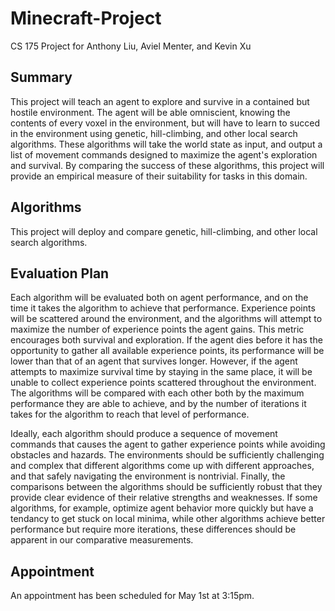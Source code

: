 # Minecraft-Project
CS 175 Project for Anthony Liu, Aviel Menter, and Kevin Xu

## Summary

This project will teach an agent to explore and survive in a contained but hostile environment. The agent will be able omniscient, knowing the contents of every voxel in the environment, but will have to learn to succed in the environment using genetic, hill-climbing, and other local search algorithms. These algorithms will take the world state as input, and output a list of movement commands designed to maximize the agent's exploration and survival. By comparing the success of these algorithms, this project will provide an empirical measure of their suitability for tasks in this domain.

## Algorithms

This project will deploy and compare genetic, hill-climbing, and other local search algorithms.

## Evaluation Plan

Each algorithm will be evaluated both on agent performance, and on the time it takes the algorithm to achieve that performance. Experience points will be scattered around the environment, and the algorithms will attempt to maximize the number of experience points the agent gains. This metric encourages both survival and exploration. If the agent dies before it has the opportunity to gather all available experience points, its performance will be lower than that of an agent that survives longer. However, if the agent attempts to maximize survival time by staying in the same place, it will be unable to collect experience points scattered throughout the environment. The algorithms will be compared with each other both by the maximum performance they are able to achieve, and by the number of iterations it takes for the algorithm to reach that level of performance.

Ideally, each algorithm should produce a sequence of movement commands that causes the agent to gather experience points while avoiding obstacles and hazards. The environments should be sufficiently challenging and complex that different algorithms come up with different approaches, and that safely navigating the environment is nontrivial. Finally, the comparisons between the algorithms should be sufficiently robust that they provide clear evidence of their relative strengths and weaknesses. If some algorithms, for example, optimize agent behavior more quickly but have a tendancy to get stuck on local minima, while other algorithms achieve better performance but require more iterations, these differences should be apparent in our comparative measurements.

## Appointment 
An appointment has been scheduled for May 1st at 3:15pm.